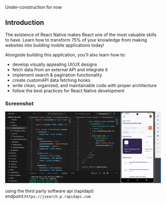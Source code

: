 Under-construction for now
## Introduction
The existence of React Native makes React one of the most valuable skills to have. Learn how to transform 75% of your knowledge from making websites into building mobile applications today!

Alongside building this application, you'll also learn how to:
- develop visually appealing UI/UX designs
- fetch data from an external API and integrate it
- implement search & pagination functionality
- create customAPI data fetching hooks
- write clean, organized, and maintainable code with proper architecture
- follow the best practices for React Native development

### Screenshot

![Assets](<assets/Screenshots/Screenshot (2).png>)

using the third party software api (rapidapi)
endpoint:`https://jsearch.p.rapidapi.com`